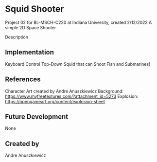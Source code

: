 # Squid Shooter
Project 02 for BL-MSCH-C220 at Indiana University, created 2/12/2022
A simple 2D Space Shooter

Description

## Implementation
Keyboard Control
Top-Down Squid that can Shoot Fish and Submarines!

## References
Character Art created by Andre Anuszkiewicz
Background: https://www.myfreetextures.com/?attachment_id=5273
Explosion: https://opengameart.org/content/explosion-sheet

## Future Development
None

## Created by
Andre Anuszkiewicz
